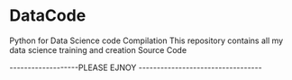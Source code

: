 # DataCode
   Python for Data Science code Compilation
This repository contains all my data science training and creation Source Code



-------------------PLEASE EJNOY ----------------------------------
